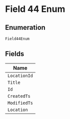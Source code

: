 
# Field 44 Enum

## Enumeration

`Field44Enum`

## Fields

| Name |
|  --- |
| `LocationId` |
| `Title` |
| `Id` |
| `CreatedTs` |
| `ModifiedTs` |
| `Location` |

